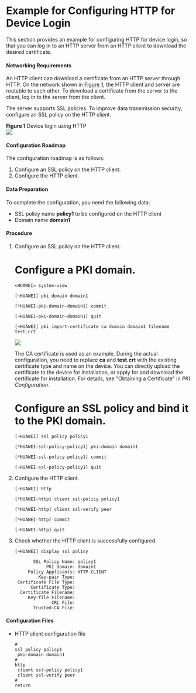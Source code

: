 Example for Configuring HTTP for Device Login
=============================================

This section provides an example for configuring HTTP for device login, so that you can log in to an HTTP server from an HTTP client to download the desired certificate.

#### Networking Requirements

An HTTP client can download a certificate from an HTTP server through HTTP. On the network shown in [Figure 1](#EN-US_TASK_0172360153__fig_dc_vrp_http_cfg_001101), the HTTP client and server are routable to each other. To download a certificate from the server to the client, log in to the server from the client.

The server supports SSL policies. To improve data transmission security, configure an SSL policy on the HTTP client.

**Figure 1** Device login using HTTP  
![](images/fig_dc_vrp_http_cfg_001101.png)  


#### Configuration Roadmap

The configuration roadmap is as follows:

1. Configure an SSL policy on the HTTP client.
2. Configure the HTTP client.

#### Data Preparation

To complete the configuration, you need the following data:

* SSL policy name **policy1** to be configured on the HTTP client
* Domain name **domain1**

#### Procedure

1. Configure an SSL policy on the HTTP client.
   
   
   
   # Configure a PKI domain.
   
   ```
   <HUAWEI> system-view
   ```
   ```
   [~HUAWEI] pki domain domain1
   ```
   ```
   [*HUAWEI-pki-domain-domain1] commit
   ```
   ```
   [~HUAWEI-pki-domain-domain1] quit
   ```
   ```
   [~HUAWEI] pki import-certificate ca domain domain1 filename test.crt
   ```
   ![](../../../../public_sys-resources/note_3.0-en-us.png) 
   
   The CA certificate is used as an example. During the actual configuration, you need to replace **ca** and **test.crt** with the existing certificate type and name on the device. You can directly upload the certificate to the device for installation, or apply for and download the certificate for installation. For details, see "Obtaining a Certificate" in *PKI Configuration*.
   
   # Configure an SSL policy and bind it to the PKI domain.
   
   ```
   [~HUAWEI] ssl policy policy1
   ```
   ```
   [*HUAWEI-ssl-policy-policy1] pki-domain domain1
   ```
   ```
   [*HUAWEI-ssl-policy-policy1] commit
   ```
   ```
   [~HUAWEI-ssl-policy-policy1] quit
   ```
2. Configure the HTTP client.
   
   
   ```
   [~HUAWEI] http
   ```
   ```
   [*HUAWEI-http] client ssl-policy policy1
   ```
   ```
   [*HUAWEI-http] client ssl-verify peer 
   ```
   ```
   [*HUAWEI-http] commit
   ```
   ```
   [~HUAWEI-http] quit
   ```
3. Check whether the HTTP client is successfully configured.
   
   
   ```
   [~HUAWEI] display ssl policy
   ```
   ```
          SSL Policy Name: policy1
               PKI domain: domain1
        Policy Applicants: HTTP-CLIENT
            Key-pair Type:
    Certificate File Type:
         Certificate Type:
     Certificate Filename:
        Key-file Filename:
                 CRL File:
          Trusted-CA File:
   ```

#### Configuration Files

* HTTP client configuration file
  
  ```
  #
  ssl policy policy1
   pki-domain domain1
  #
  http
   client ssl-policy policy1
   client ssl-verify peer
  #
  return
  ```